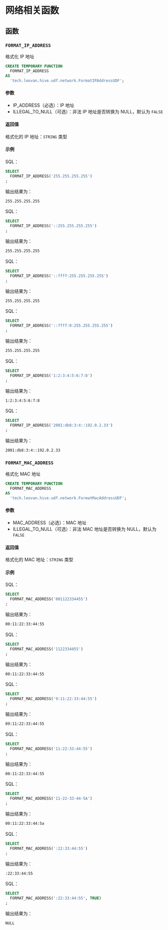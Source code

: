 # 网络相关函数

## 函数

### `FORMAT_IP_ADDRESS`

格式化 IP 地址

```sql
CREATE TEMPORARY FUNCTION
  FORMAT_IP_ADDRESS
AS
  'tech.leovan.hive.udf.network.FormatIPAddressUDF';
```

#### 参数

- IP_ADDRESS（必选）：IP 地址
- ILLEGAL_TO_NULL（可选）：非法 IP 地址是否转换为 NULL，默认为 `FALSE`

#### 返回值

格式化的 IP 地址：`STRING` 类型

#### 示例

SQL：

```sql
SELECT
  FORMAT_IP_ADDRESS('255.255.255.255')
;
```

输出结果为：

```txt
255.255.255.255
```

SQL：

```sql
SELECT
  FORMAT_IP_ADDRESS('::255.255.255.255')
;
```

输出结果为：

```txt
255.255.255.255
```

SQL：

```sql
SELECT
  FORMAT_IP_ADDRESS('::ffff:255.255.255.255')
;
```

输出结果为：

```txt
255.255.255.255
```

SQL：

```sql
SELECT
  FORMAT_IP_ADDRESS('::ffff:0:255.255.255.255')
;
```

输出结果为：

```txt
255.255.255.255
```

SQL：

```sql
SELECT
  FORMAT_IP_ADDRESS('1:2:3:4:5:6:7:8')
;
```

输出结果为：

```txt
1:2:3:4:5:6:7:8
```

SQL：

```sql
SELECT
  FORMAT_IP_ADDRESS('2001:db8:3:4::192.0.2.33')
;
```

输出结果为：

```txt
2001:db8:3:4::192.0.2.33
```

### `FORMAT_MAC_ADDRESS`

格式化 MAC 地址

```sql
CREATE TEMPORARY FUNCTION
  FORMAT_MAC_ADDRESS
AS
  'tech.leovan.hive.udf.network.FormatMacAddressUDF';
```

#### 参数

- MAC_ADDRESS（必选）：MAC 地址
- ILLEGAL_TO_NULL（可选）：非法 MAC 地址是否转换为 NULL，默认为 `FALSE`

#### 返回值

格式化的 MAC 地址：`STRING` 类型

#### 示例

SQL：

```sql
SELECT
  FORMAT_MAC_ADDRESS('001122334455')
;
```

输出结果为：

```txt
00:11:22:33:44:55
```

SQL：

```sql
SELECT
  FORMAT_MAC_ADDRESS('1122334455')
;
```

输出结果为：

```txt
00:11:22:33:44:55
```

SQL：

```sql
SELECT
  FORMAT_MAC_ADDRESS('9:11:22:33:44:55')
;
```

输出结果为：

```txt
09:11:22:33:44:55
```

SQL：

```sql
SELECT
  FORMAT_MAC_ADDRESS('11:22:33:44:55')
;
```

输出结果为：

```txt
00:11:22:33:44:55
```

SQL：

```sql
SELECT
  FORMAT_MAC_ADDRESS('11-22-33-44-5A')
;
```

输出结果为：

```txt
00:11:22:33:44:5a
```

SQL：

```sql
SELECT
  FORMAT_MAC_ADDRESS(':22:33:44:55')
;
```

输出结果为：

```txt
:22:33:44:55
```

SQL：

```sql
SELECT
  FORMAT_MAC_ADDRESS(':22:33:44:55', TRUE)
;
```

输出结果为：

```txt
NULL
```
